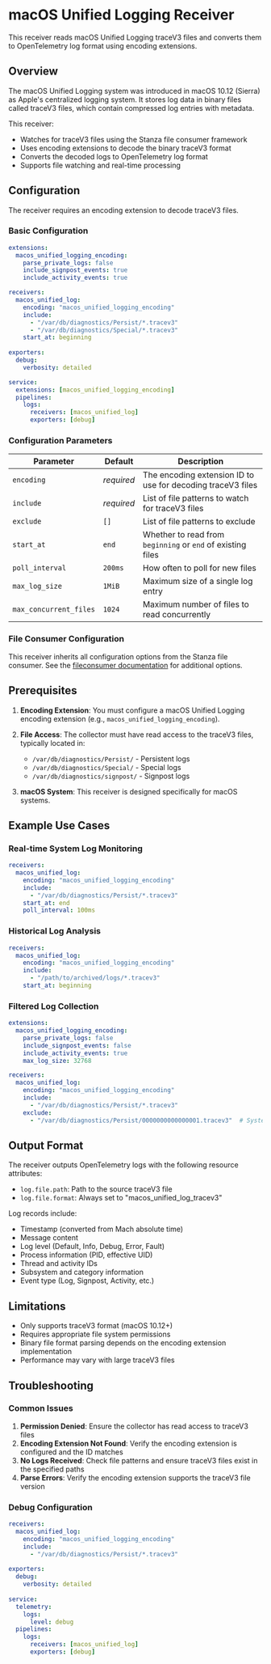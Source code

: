 # macOS Unified Logging Receiver

This receiver reads macOS Unified Logging traceV3 files and converts them to OpenTelemetry log format using encoding extensions.

## Overview

The macOS Unified Logging system was introduced in macOS 10.12 (Sierra) as Apple's centralized logging system. It stores log data in binary files called traceV3 files, which contain compressed log entries with metadata.

This receiver:
- Watches for traceV3 files using the Stanza file consumer framework
- Uses encoding extensions to decode the binary traceV3 format
- Converts the decoded logs to OpenTelemetry log format
- Supports file watching and real-time processing

## Configuration

The receiver requires an encoding extension to decode traceV3 files.

### Basic Configuration

```yaml
extensions:
  macos_unified_logging_encoding:
    parse_private_logs: false
    include_signpost_events: true
    include_activity_events: true

receivers:
  macos_unified_log:
    encoding: "macos_unified_logging_encoding"
    include:
      - "/var/db/diagnostics/Persist/*.tracev3"
      - "/var/db/diagnostics/Special/*.tracev3"
    start_at: beginning
    
exporters:
  debug:
    verbosity: detailed

service:
  extensions: [macos_unified_logging_encoding]
  pipelines:
    logs:
      receivers: [macos_unified_log]
      exporters: [debug]
```

### Configuration Parameters

| Parameter | Default | Description |
|-----------|---------|-------------|
| `encoding` | *required* | The encoding extension ID to use for decoding traceV3 files |
| `include` | *required* | List of file patterns to watch for traceV3 files |
| `exclude` | `[]` | List of file patterns to exclude |
| `start_at` | `end` | Whether to read from `beginning` or `end` of existing files |
| `poll_interval` | `200ms` | How often to poll for new files |
| `max_log_size` | `1MiB` | Maximum size of a single log entry |
| `max_concurrent_files` | `1024` | Maximum number of files to read concurrently |

### File Consumer Configuration

This receiver inherits all configuration options from the Stanza file consumer. See the [fileconsumer documentation](../../pkg/stanza/fileconsumer/README.md) for additional options.

## Prerequisites

1. **Encoding Extension**: You must configure a macOS Unified Logging encoding extension (e.g., `macos_unified_logging_encoding`).

2. **File Access**: The collector must have read access to the traceV3 files, typically located in:
   - `/var/db/diagnostics/Persist/` - Persistent logs
   - `/var/db/diagnostics/Special/` - Special logs
   - `/var/db/diagnostics/signpost/` - Signpost logs

3. **macOS System**: This receiver is designed specifically for macOS systems.

## Example Use Cases

### Real-time System Log Monitoring

```yaml
receivers:
  macos_unified_log:
    encoding: "macos_unified_logging_encoding"
    include:
      - "/var/db/diagnostics/Persist/*.tracev3"
    start_at: end
    poll_interval: 100ms
```

### Historical Log Analysis

```yaml
receivers:
  macos_unified_log:
    encoding: "macos_unified_logging_encoding"
    include:
      - "/path/to/archived/logs/*.tracev3"
    start_at: beginning
```

### Filtered Log Collection

```yaml
extensions:
  macos_unified_logging_encoding:
    parse_private_logs: false
    include_signpost_events: false
    include_activity_events: true
    max_log_size: 32768

receivers:
  macos_unified_log:
    encoding: "macos_unified_logging_encoding"
    include:
      - "/var/db/diagnostics/Persist/*.tracev3"
    exclude:
      - "/var/db/diagnostics/Persist/0000000000000001.tracev3"  # System logs
```

## Output Format

The receiver outputs OpenTelemetry logs with the following resource attributes:

- `log.file.path`: Path to the source traceV3 file
- `log.file.format`: Always set to "macos_unified_log_tracev3"

Log records include:
- Timestamp (converted from Mach absolute time)
- Message content
- Log level (Default, Info, Debug, Error, Fault)
- Process information (PID, effective UID)
- Thread and activity IDs
- Subsystem and category information
- Event type (Log, Signpost, Activity, etc.)

## Limitations

- Only supports traceV3 format (macOS 10.12+)
- Requires appropriate file system permissions
- Binary file format parsing depends on the encoding extension implementation
- Performance may vary with large traceV3 files

## Troubleshooting

### Common Issues

1. **Permission Denied**: Ensure the collector has read access to traceV3 files
2. **Encoding Extension Not Found**: Verify the encoding extension is configured and the ID matches
3. **No Logs Received**: Check file patterns and ensure traceV3 files exist in the specified paths
4. **Parse Errors**: Verify the encoding extension supports the traceV3 file version

### Debug Configuration

```yaml
receivers:
  macos_unified_log:
    encoding: "macos_unified_logging_encoding"
    include:
      - "/var/db/diagnostics/Persist/*.tracev3"
    
exporters:
  debug:
    verbosity: detailed
    
service:
  telemetry:
    logs:
      level: debug
  pipelines:
    logs:
      receivers: [macos_unified_log]
      exporters: [debug]
``` 
